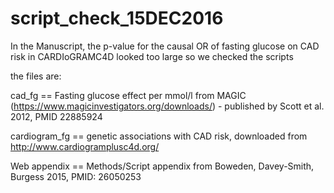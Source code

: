 # script_check_15DEC2016

In the Manuscript, the p-value for the causal OR of fasting glucose on CAD risk in CARDIoGRAMC4D looked too large
so we checked the scripts 

the files are:

 cad_fg == Fasting glucose effect per mmol/l from MAGIC (https://www.magicinvestigators.org/downloads/) - published by Scott et al. 2012, PMID  22885924
 
 cardiogram_fg == genetic associations with CAD risk, downloaded from http://www.cardiogramplusc4d.org/
 
 Web appendix == Methods/Script appendix from Boweden, Davey-Smith, Burgess 2015, PMID: 26050253
